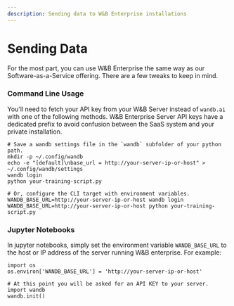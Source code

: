 ```yaml
---
description: Sending data to W&B Enterprise installations
---
```


# Sending Data

For the most part, you can use W&B Enterprise the same way as our Software-as-a-Service offering. There are a few tweaks to keep in mind.

### Command Line Usage

You'll need to fetch your API key from your W&B Server instead of `wandb.ai` with one of the following methods. W&B Enterprise Server API keys have a dedicated prefix to avoid confusion between the SaaS system and your private installation.

```text
# Save a wandb settings file in the `wandb` subfolder of your python path.
mkdir -p ~/.config/wandb
echo -e "[default]\nbase_url = http://your-server-ip-or-host" > ~/.config/wandb/settings
wandb login
python your-training-script.py

# Or, configure the CLI target with environment variables.
WANDB_BASE_URL=http://your-server-ip-or-host wandb login
WANDB_BASE_URL=http://your-server-ip-or-host python your-training-script.py
```

### Jupyter Notebooks

In jupyter notebooks, simply set the environment variable `WANDB_BASE_URL` to the host or IP address of the server running W&B enterprise. For example:

```text
import os
os.environ['WANDB_BASE_URL'] = 'http://your-server-ip-or-host'

# At this point you will be asked for an API KEY to your server.
import wandb
wandb.init()
```

